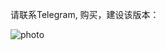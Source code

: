 请联系Telegram, 购买，建设该版本：

![photo](https://github.com/user-attachments/assets/c362aa11-e08d-464c-a0d1-795104393ca5)
